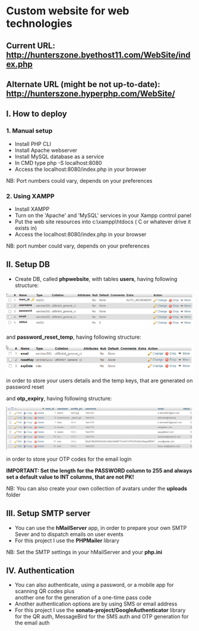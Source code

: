 # Custom website for web technologies

## Current URL: http://hunterszone.byethost11.com/WebSite/index.php
## Alternate URL (might be not up-to-date): http://hunterszone.hyperphp.com/WebSite/ 

## I. How to deploy

### 1. Manual setup
- Install PHP CLI   
- Install Apache webserver  
- Install MySQL database as a service  
- In CMD type php -S localhost:8080   
- Access the localhost:8080/index.php in your browser   

NB: Port numbers could vary, depends on your preferences

### 2. Using XAMPP 
- Install XAMPP    
- Turn on the 'Apache' and 'MySQL' services in your Xampp control panel   
- Put the web site resources into c:\xampp\htdocs ( C or whatever drive it exists in)  
- Access the localhost:8080/index.php in your browser   

NB: port number could vary, depends on your preferences  

## II. Setup DB
- Create DB, called **phpwebsite**, with tables **users**, having following structure:

![users-table-struct](uploads/users-table-struct.png)

and **password_reset_temp**, having following structure: 

![password_reset_temp-table-struct](uploads/password_reset_temp-table-struct.png)

in order to store your users details and the temp keys, that are generated on password reset  

and **otp_expiry**, having following structure: 

![otp_expiry-table-struct](uploads/otp_expiry-table-struct.png)

in order to store your OTP codes for the email login

**IMPORTANT: Set the length for the PASSWORD column to 255 and always set a default value to INT columns, that are not PK!**  

NB: You can also create your own collection of avatars under the **uploads** folder

## III. Setup SMTP server
- You can use the **hMailServer** app, in order to prepare your own SMTP Sever and to dispatch emails on user events
- For this project I use the **PHPMailer** library

NB: Set the SMTP settings in your hMailServer and your **php.ini**

## IV. Authentication
- You can also authenticate, using a password, or a mobile app for scanning QR codes plus  
another one for the generation of a one-time pass code
- Another authentication options are by using SMS or email address
- For this project I use the **sonata-project/GoogleAuthenticator** library for the QR auth, MessageBird for the SMS auth and OTP generation for the email auth
